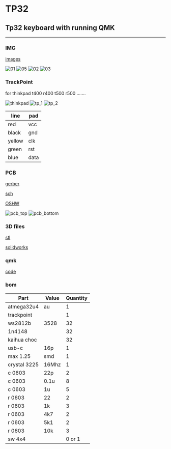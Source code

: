 # TP32
## Tp32 keyboard with running QMK

---

### IMG
[images](img/)

![01](img/01.jpg)
![05](img/05.jpg)
![02](img/02.jpg)
![03](img/03.jpg)

### TrackPoint

for thinkpad t400 r400 t500 r500 .......

![thinkpad](img/thinkpad.jpg)
![tp_1](img/tp_1.jpg)
![tp_2](img/tp_2.jpg)

line    | pad
--------|----------
red     | vcc
black   | gnd
yellow  | clk
green   | rst
blue    | data


### PCB

[gerber](gerber/)

[sch](sch/)

[OSHW](https://oshwhub.com/pkerr/keyborard-juk-32-rev-a)

![pcb_top](img/pcb_top.png)
![pcb_bottom](img/pcb_bottom.png)

### 3D files

[stl](stl/)

[solidworks](sw/)

### qmk

[code](code/)

### bom

Part            | Value     | Quantity
----------------|-----------|-----------
atmega32u4      | au        | 1
trackpoint      |           | 1
ws2812b         | 3528      | 32
1n4148          |           | 32
kaihua choc     |           | 32
usb-c           | 16p       | 1
max 1.25        | smd       | 1
crystal 3225    | 16Mhz     | 1
c 0603          | 22p       | 2
c 0603          | 0.1u      | 8
c 0603          | 1u        | 5
r 0603          | 22        | 2
r 0603          | 1k        | 3
r 0603          | 4k7       | 2
r 0603          | 5k1       | 2
r 0603          | 10k       | 3
sw 4x4          |           | 0 or 1



